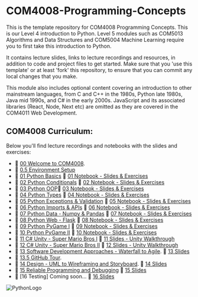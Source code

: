 # COM4008-Programming-Concepts
This is the template repository for COM4008 Programming Concepts. This is our Level 4 introduction to Python. 
Level 5 modules such as COM5013 Algorithms and Data Structures and COM5004 Machine Learning require you to first take this introduction to Python.

It contains lecture slides, links to lecture recordings and resources, in addition to code and project files to get started. 
Make sure that you 'use this template' or at least 'fork' this repository, to ensure that you can commit any local changes that you make. 

This module also includes optional content covering an introduction to other mainstream languages, from C and C++ in the 1980s, Python late 1980s, Java mid 1990s, and C# in the early 2000s. JavaScript and its associated libraries (React, Node, Next etc) are omitted as they are covered in the COM4011 Web Development. 

## COM4008 Curriculum:
Below you'll find lecture recordings and notebooks with the slides and exercises:
* 🎥 [00 Welcome to COM4008](https://youtu.be/KS5y_Tj6yqQ?si=DCoCLrbxKbSn0Yi8). 
* 🎥 [0.5 Environment Setup](https://www.youtube.com/watch?v=xtsEeR_-GJ4)  
* 🎥 [01 Python Basics](https://youtu.be/6aRLdc1XKrU) 📝 [01 Notebook - Slides & Exercises](https://github.com/NicholasDay1992/COM4008-Programming-Concepts/blob/main/01%20Python%20Basics/01%20Python%20Basics.ipynb)  
* 🎥 [02 Python Conditionals](https://youtu.be/ypDZl5sY2PA) 📝 [02 Notebook - Slides & Exercises](https://github.com/NicholasDay1992/COM4008-Programming-Concepts/blob/main/02%20Python%20Conditionals/02%20Python%20Conditionals.ipynb)
* 🎥 [03 Python OOP](https://youtu.be/druwXuJ-X4g?si=mcuQpsnMw4XsPinj)📝 [03 Notebook - Slides & Exercises](https://github.com/NicholasDay1992/COM4008-Programming-Concepts/blob/main/03%20Python%20OOP/03%20Python%20OOP.ipynb)
* 🎥 [04 Python Types](https://www.youtube.com/watch?v=MDZX59Lrc_g) 📝 [04 Notebook - Slides & Exercises](https://github.com/NicholasDay1992/COM4008-Programming-Concepts/blob/main/04%20Python%20Data%20Types/04%20Python%20Data%20Structures.ipynb)  
* 🎥 [05 Python Exceptions & Validation](https://youtu.be/qId30tSr-iQ?si=MGJIPNYRACDTROIg) 📝 [05 Notebook - Slides & Exercises](https://github.com/NicholasDay1992/COM4008-Programming-Concepts/blob/main/05%20Python%20Exceptions%20/05%20Python%20Exceptions.ipynb)    
* 🎥 [06 Python Imports & APIs](https://youtu.be/W7-CC06HGw4?si=Db9mN3auqHdGENGf) 📝 [06 Notebook - Slides & Exercises](https://github.com/NicholasDay1992/COM4008-Programming-Concepts/blob/main/06%20Python%20Imports%20and%20APIs/06%20Python%20Imports.ipynb)
* 🎥 [07 Python Data - Numpy & Pandas](https://youtu.be/zdRcGigjyL8) 📝 [07 Notebook - Slides & Exercises](https://github.com/NicholasDay1992/COM4008-Programming-Concepts/blob/main/07%20Python%20Numpy/07%20Python%20Numpy.ipynb)
* 🎥 [08 Python Web - Flask](https://youtu.be/XM_sc84CFG8) 📝 [08 Notebook - Slides & Exercises](https://github.com/NicholasDay1992/COM4008-Programming-Concepts/blob/main/08%20Python%20Flask/08%20Python%20Flask.ipynb)
* 🎥 [09 Python PyGame I](https://youtu.be/zUqOtottCCU) 📝 [09 Notebook - Slides & Exercises](https://github.com/NicholasDay1992/COM4008-Programming-Concepts/blob/main/09%20PyGame%20I/09%20Python%20PyGame%20I.ipynb)
* 🎥 [10 Python PyGame II](https://youtu.be/gqHT0T3Odfo) 📝 [10 Notebook - Slides & Exercises](https://github.com/NicholasDay1992/COM4008-Programming-Concepts/blob/main/10%20PyGame%20II/10%20Python%20PyGame%20II.ipynb)
* 🎥 [11 C# Unity - Super Mario Bros I](https://www.youtube.com/watch?v=eV0QqjFHVvE) 📝 [11 Slides - Unity Walkthrough](https://github.com/NicholasDay1992/COM4008-Programming-Concepts/blob/main/11%20Unity%20I%20(C%23)/11%20Unity%20I%20-%20Super%20Mario%20Bros.pdf) 
* 🎥 [12 C# Unity - Super Mario Bros II](https://youtu.be/A1-gVZgKwwg?si=NOCSNG12PyqJuIxI) 📝 [12 Slides - Unity Walkthrough](https://github.com/NicholasDay1992/COM4008-Programming-Concepts/blob/main/12%20Unity%20(C%23)%20II/12%20Unity%20II%20-%20Super%20Mario%20Bros.pdf)
* 🎥 [13 Software Development Approaches - Waterfall to Agile](https://youtu.be/fThWckY-7ao?si=ENh9c_LIBys9ELvM). 📝 [13 Slides](https://github.com/NicholasDay1992/COM4008-Programming-Concepts/blob/main/13%20User%20Requirements%20%26%20GitHub/13%20Software%20Engineering_Requirements.pdf) 
* 🎥 [13.5 GitHub Tour](https://youtu.be/JfxgaalC9n8?si=UdX8SQqwCXhnUVkY).
* 🎥 [14 Design - UML to Wireframing and Storyboard](https://youtu.be/XFgJRANx9u4). 📝 [14 Slides](https://github.com/NicholasDay1992/COM4008-Programming-Concepts/blob/main/14%20Design/14%20Design.pdf)
* 🎥 [15 Reliable Programming and Debugging](https://youtu.be/0FgvLcHhmR8) 📝 [15 Slides](https://github.com/NicholasDay1992/COM4008-Programming-Concepts/blob/main/15%20Reliable%20Programming%20%26%20Debugging/15%20Reliable%20Programming.pdf)   
* 🎥 [16 Testing] Coming soon... 📝 [16 Slides](https://github.com/NicholasDay1992/COM4008-Programming-Concepts/blob/main/16%20Test%20Driven%20Development/16%20Testing.pdf)  

![PythonLogo](https://www.ntuclearninghub.com/documents/39367/4216797/Python-Symbol.png/369e410e-a90f-f887-c2dc-61f7ef761476/)
